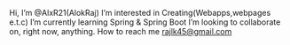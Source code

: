 Hi, I’m @AlxR21(AlokRaj)
I’m interested in Creating(Webapps,webpages e.t.c)
I’m currently learning Spring & Spring Boot
I’m looking to collaborate on, right now, anything. 
How to reach me rajlk45@gmail.com

<!---
AlxR21/AlxR21 is a ✨ special ✨ repository because its `README.md` (this file) appears on your GitHub profile.
You can click the Preview link to take a look at your changes.
--->
